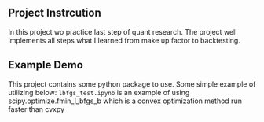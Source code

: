## Project Instrcution
In this project wo practice last step of quant research. The project well implements all steps what I learned from make up factor to backtesting.

## Example Demo
This project contains some python package to use. Some simple example of utilizing below:
`lbfgs_test.ipynb` is an example of using scipy.optimize.fmin_l_bfgs_b which is a convex optimization method run faster than cvxpy

